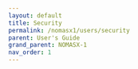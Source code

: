 ```yaml
---
layout: default
title: Security
permalink: /nomasx1/users/security
parent: User's Guide
grand_parent: NOMASX-1
nav_order: 1
---
```


